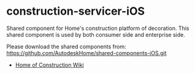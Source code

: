 # construction-servicer-iOS
Shared component for Home's construction platform of decoration. This shared component is used by both consumer side and enterprise side.

Please download the shared components from: https://github.com/AutodeskHome/shared-components-iOS.git


* [Home of Construction Wiki](https://wiki.autodesk.com/display/Dragonfly/Home+Construction)

